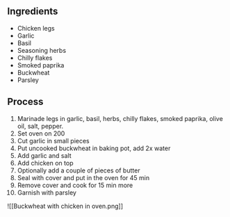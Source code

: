 ## Ingredients
- Chicken legs
- Garlic
- Basil
- Seasoning herbs
- Chilly flakes
- Smoked paprika
- Buckwheat
- Parsley
## Process
1. Marinade legs in garlic, basil, herbs, chilly flakes, smoked paprika, olive oil, salt, pepper.
2. Set oven on 200
3. Cut garlic in small pieces
4. Put uncooked buckwheat in baking pot, add 2x water
5. Add garlic and salt
6. Add chicken on top
7. Optionally add a couple of pieces of butter
8. Seal with cover and put in the oven for 45 min
9. Remove cover and cook for 15 min more
10. Garnish with parsley

![[Buckwheat with chicken in oven.png]]